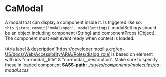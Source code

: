 # CaModal

A modal that can display a component inside it. Is triggered like so: `this.$store.commit('modal/open', modalSettings)`. modalSettings should be an object including component (String) and componentProps (Object). The component must emit event ready when content is loaded.<br><br>(Aria label & description)[https://developer.mozilla.org/en-US/docs/Web/Accessibility/ARIA/Roles/dialog_role] is based on element with ids "ca-modal__title" & "ca-modal__description". Make sure to specify these in loaded component **SASS-path:** _./styles/components/molecules/ca-modal.scss_

